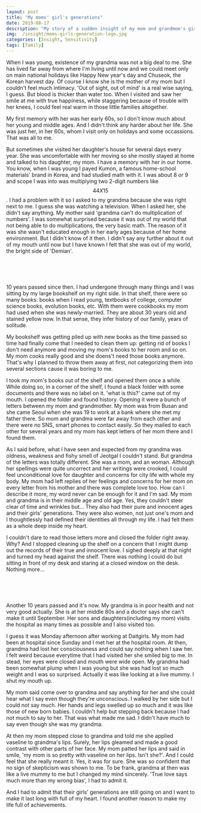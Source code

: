 ```yaml
---
layout: post
title: "My moms' girl's generations"
date: 2019-08-17
description: "My story of a sudden insight of my mom and grandmom's girl's generation."
img:  /insight/moms-girls-generation-logo.jpg
categories: [Insight, Sensitivity]
tags: [family]
---
```


When I was young, existence of my grandma was not a big deal to me. She has lived far away from where I'm living until now and we could meet only on main national holidays like Happy New year's day and Chuseok, the Korean harvest day. Of course I know she is the mother of my mom but I couldn't feel much intimacy. 'Out of sight, out of mind' is a real wise saying, I guess. But blood is thicker than water too. When I visited and saw her smile at me with true happiness, while staggering because of trouble with her knees, I could feel real warm in those little families altogether.

My first memory with her was her early 60s, so I don't know much about her young and middle ages. And I didn't think any harder about her life. She was just her, in her 60s, whom I visit only on holidays and some occassions. That was all to me.

But sometimes she visited her daughter's house for several days every year. She was uncomfortable with her moving so she mostly stayed at home and talked to his daughter, my mom. I have a memory with her in our home. You know, when I was young I payed Kumon, a famous home-school materials' brand in Korea, and had studied math with it. I was about 8 or 9 and scope I was into was multiplying two 2-digit numbers like $$44 X 15$$. I had a problem with it so I asked to my grandma because she was right next to me. I guess she was watching a television. When I asked her, she didn't say anything. My mother said 'grandma can't do multiplication of numbers'. I was somewhat surprised because it was out of my world that not being able to do multiplications, the very basic math. The reason of it was she wasn't educated enough in her early ages because of her home environment. But I didn't know of it then. I didn't say any further about it out of my mouth until now but I have known I felt that she was out of my world, the bright side of 'Demian'.


<br>
<br>
<br>

10 years passed since then. I had undergone through many things and I was sitting by my large bookshelf on my right side. In that shelf, there were so many books: books when I read young, textbooks of college, computer science books, evolution books, etc. With them were cookbooks my mom had used when she was newly-married. They are about 30 years old and stained yellow now. In that sense, they infer history of our family, years of solitude.

My bookshelf was getting piled up with new books as the time passed so time had finally come that I needed to clean them up: getting rid of books I don't need anymore and moving my mom's books to her room and so on. My mom cooks really good and she doens't need those books anymore. That's why I planned to throw them away at first, not categorizing them into several sections cause it was boring to me. 

I took my mom's books out of the shelf and opened them once a while. While doing so, in a corner of the shelf, I found a black folder with some documents and there was no label on it. 'what is this?' came out of my mouth. I opened the folder and found history. Opening it were a bunch of letters between my mom and grandmother. My mom was from Busan and she came Seoul when she was 19 to work at a bank where she met my father there. So mom and grandma were far away from each other and there were no SNS, smart phones to contact easily. So they mailed to each other for several years and my mom has kept letters of her mom there and I found them.

As I said before, what I have seen and expected from my grandma was oldness, weakness and fishy smell of Jeotgal I couldn't stand. But grandma of the letters was totally different. She was a mom, and an woman. Although her spellings were quite uncorrect and her writings were crooked, I could feel unconditional love for daughter and concerns for city life with whole my body. My mom had left replies of her feelings and concerns for her mom on every letter from his mother and there was complete love too. How can I describe it more, my word never can be enough for it and I'm sad. My mom and grandma is in their middle age and old age. Yes, they couldn't steer clear of time and wrinkles but... They also had their pure and innocent ages and their girls' generations. They were also women, not just one's mom and I thoughtlessly had defined their identities all through my life. I had felt them as a whole deep inside my heart.

I couldn't dare to read those letters more and closed the folder right away. Why? And I stopped cleaning up the shelf on a concern that I might dump out the records of their true and innocent love. I sighed deeply at that night and turned my head against the shelf. There was nothing I could do but sitting in front of my desk and staring at a closed window on the desk. Nothing more...



<br>
<br>
<br>


Another 10 years passed and it's now. My grandma is in poor health and not very good actually. She is at her middle 80s and a doctor says she can't make it until September. Her sons and daughters(including my mom) visits the hospital as many times as possible and I also visited too.

I guess it was Monday afternoon after working at Daitgirls. My mom had been at hospital since Sunday and I met her at the hospital room. At then, grandma had lost her consciousness and could say nothing when I saw her. I felt weird because everytime that I had visited her she smiled big to me. In stead, her eyes were closed and mouth were wide open. My grandma had been somewhat plump when I was young but she was had lost so much weight and I was so surprised. Actually it was like looking at a live mummy. I shut my mouth up.

My mom said come over to grandma and say anything for her and she could hear what I say even though they're unconscious. I walked by her side but I could not say much. Her hands and legs swelled up so much and it was like those of new born babies. I couldn't help but stepping back because I had not much to say to her. That was what made me sad. I didn't have much to say even though she was my grandma.

At then my mom stepped close to grandma and told me she applied vaseline to grandma's lips. Surely, her lips gleamed and made a good contrast with other parts of her face. My mom patted her lips and said in smile, 'my mom is so pretty with vaseline on her lips. Isn't she?'. And I could feel that she really meant it. Yes, it was for sure. She was so confident that no sign of skepticism was shown to me. To be frank, grandma at then was like a live mummy to me but I changed my mind sincerely. 'True love says much more than my wrong bias', I had to admit it.

And I had to admit that their girls' generations are still going on and I want to make it last long with full of my heart. I found another reason to make my life full of achievements.
